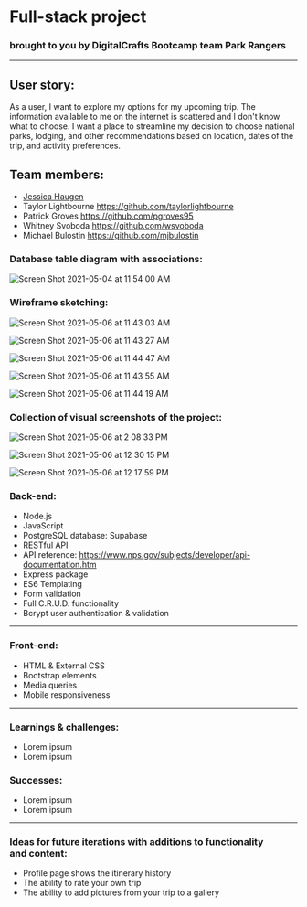 # Full-stack project
### brought to you by DigitalCrafts Bootcamp team Park Rangers

---

## User story:
As a user, I want to explore my options for my upcoming trip. The information available to me on the internet is scattered and I don't know what to choose. I want a place to streamline my decision to choose national parks, lodging, and other recommendations based on location, dates of the trip, and activity preferences.

## Team members:
* <a href="https://github.com/Jessicahaugen">Jessica Haugen</a>
* Taylor Lightbourne https://github.com/taylorlightbourne
* Patrick Groves https://github.com/pgroves95
* Whitney Svoboda https://github.com/wsvoboda
* Michael Bulostin https://github.com/mjbulostin

### Database table diagram with associations:

![Screen Shot 2021-05-04 at 11 54 00 AM](https://user-images.githubusercontent.com/56733715/117348307-0cdc3a00-ae78-11eb-8317-3b8ba0c1655a.png)

### Wireframe sketching:

![Screen Shot 2021-05-06 at 11 43 03 AM](https://user-images.githubusercontent.com/56733715/117348813-ab689b00-ae78-11eb-92ad-33a51affd96a.png)

![Screen Shot 2021-05-06 at 11 43 27 AM](https://user-images.githubusercontent.com/56733715/117348850-b7ecf380-ae78-11eb-976e-3e544652e542.png)

![Screen Shot 2021-05-06 at 11 44 47 AM](https://user-images.githubusercontent.com/56733715/117348855-bb807a80-ae78-11eb-9c3b-b63816c41f88.png)

![Screen Shot 2021-05-06 at 11 43 55 AM](https://user-images.githubusercontent.com/56733715/117348871-bfac9800-ae78-11eb-8b2b-bf0ab8a9c382.png)

![Screen Shot 2021-05-06 at 11 44 19 AM](https://user-images.githubusercontent.com/56733715/117348876-c0ddc500-ae78-11eb-8b1d-d4a233d75355.png)

### Collection of visual screenshots of the project:

![Screen Shot 2021-05-06 at 2 08 33 PM](https://user-images.githubusercontent.com/56733715/117348172-e6b69a00-ae77-11eb-8751-cab9df580870.png)

![Screen Shot 2021-05-06 at 12 30 15 PM](https://user-images.githubusercontent.com/56733715/117348919-d0f5a480-ae78-11eb-85c4-16d8d70c469c.png)

![Screen Shot 2021-05-06 at 12 17 59 PM](https://user-images.githubusercontent.com/56733715/117348980-dd79fd00-ae78-11eb-812d-d229df6f55a9.png)


### Back-end:
* Node.js
* JavaScript
* PostgreSQL database: Supabase
* RESTful API
* API reference: https://www.nps.gov/subjects/developer/api-documentation.htm
* Express package
* ES6 Templating
* Form validation
* Full C.R.U.D. functionality
* Bcrypt user authentication & validation

---

### Front-end:
* HTML & External CSS
* Bootstrap elements
* Media queries
* Mobile responsiveness

---

### Learnings & challenges:
* Lorem ipsum
* Lorem ipsum

### Successes:
* Lorem ipsum
* Lorem ipsum

---

### Ideas for future iterations with additions to functionality and content:
* Profile page shows the itinerary history
* The ability to rate your own trip
* The ability to add pictures from your trip to a gallery

